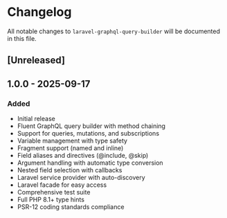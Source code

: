 # Changelog

All notable changes to `laravel-graphql-query-builder` will be documented in this file.

## [Unreleased]

## 1.0.0 - 2025-09-17

### Added
- Initial release
- Fluent GraphQL query builder with method chaining
- Support for queries, mutations, and subscriptions
- Variable management with type safety
- Fragment support (named and inline)
- Field aliases and directives (@include, @skip)
- Argument handling with automatic type conversion
- Nested field selection with callbacks
- Laravel service provider with auto-discovery
- Laravel facade for easy access
- Comprehensive test suite
- Full PHP 8.1+ type hints
- PSR-12 coding standards compliance
